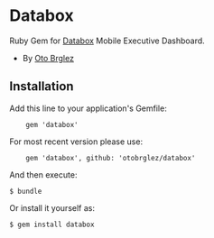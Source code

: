# Databox

Ruby Gem for [Databox](http://databox.com/) Mobile Executive Dashboard.

- By [Oto Brglez](https://github.com/otobrglez)

## Installation

Add this line to your application's Gemfile:

		gem 'databox'

For most recent version please use:

		gem 'databox', github: 'otobrglez/databox'

And then execute:

    $ bundle

Or install it yourself as:

    $ gem install databox

